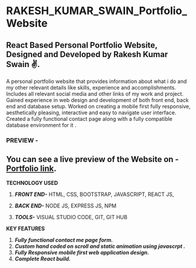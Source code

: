 # RAKESH_KUMAR_SWAIN_Portfolio_Website
 ## React Based Personal Portfolio Website, Designed and Developed by Rakesh Kumar Swain ✌.
A personal portfolio website that provides information about what i do and my other relevant details like skills, experience and accomplishments. Includes all relevant social media and other links of my work and project. Gained experience in web design and development of both front end, back end and database setup. Worked on creating a mobile first fully responsive, aesthetically pleasing, interactive and easy to navigate user interface. Created a fully functional contact page along with a fully compatible database environment for it .
 
 
 ### PREVIEW - 
 ## You can see a live preview of the Website on - [Portfolio link](https://rakesh-kumar-portfolio.netlify.app/).
 
 **TECHNOLOGY USED**
 1. ***FRONT END-*** 
    HTML,
    CSS,
    BOOTSTRAP,
    JAVASCRIPT,
    REACT JS,
 
 2. ***BACK END-***
    NODE JS,
    EXPRESS JS,
    NPM


3. ***TOOLS-***
   VISUAL STUDIO CODE,
   GIT,
   GIT HUB


 **KEY FEATURES**
 1. ***Fully functional contact me page form.***
 2. ***Custom hand coded on scroll and static animation using javascrpt .***
 3. ***Fully Responsive mobile first web application design.*** 
 4. ***Complete React build.***
